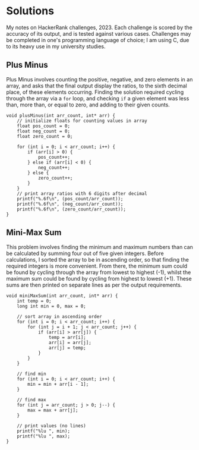 # Solutions

My notes on HackerRank challenges, 2023. Each challenge is scored by the accuracy of its output, and is tested against various cases. Challenges may be completed in one's programming language of choice; I am using C, due to its heavy use in my university studies.

## Plus Minus 

Plus Minus involves counting the positive, negative, and zero elements in an array, and asks that the final output display the ratios, to the sixth decimal place, of these elements occurring. Finding the solution required cycling through the array via a `for` loop, and checking `if` a given element was less than, more than, or equal to zero, and adding to their given counts.

```
void plusMinus(int arr_count, int* arr) {
    // initialize floats for counting values in array
    float pos_count = 0;
    float neg_count = 0;
    float zero_count = 0;
    
    for (int i = 0; i < arr_count; i++) {
        if (arr[i] > 0) {
            pos_count++;
        } else if (arr[i] < 0) {
            neg_count++;
        } else {
            zero_count++;
        }
    }
    // print array ratios with 6 digits after decimal
    printf("%.6f\n", (pos_count/arr_count));
    printf("%.6f\n", (neg_count/arr_count));
    printf("%.6f\n", (zero_count/arr_count));
}
```

## Mini-Max Sum

This problem involves finding the minimum and maximum numbers than can be calculated by summing four out of five given integers. Before calculations, I sorted the array to be in ascending order, so that finding the required integers is more convenient. From there, the minimum sum could be found by cycling through the array from lowest to highest (-1), whilst the maximum sum could be found by cycling from highest to lowest (+1). These sums are then printed on separate lines as per the output requirements.

```
void miniMaxSum(int arr_count, int* arr) {
    int temp = 0;
    long int min = 0, max = 0;
    
    // sort array in ascending order
    for (int i = 0; i < arr_count; i++) {
        for (int j = i + 1; j < arr_count; j++) {
            if (arr[i] > arr[j]) {
                temp = arr[i];
                arr[i] = arr[j];
                arr[j] = temp; 
            }
        }
    }
    
    // find min
    for (int i = 0; i < arr_count; i++) {
        min = min + arr[i - 1];
    }
    
    // find max
    for (int j = arr_count; j > 0; j--) {
        max = max + arr[j];
    }
    
    // print values (no lines)
    printf("%lu ", min);
    printf("%lu ", max);
}
```
